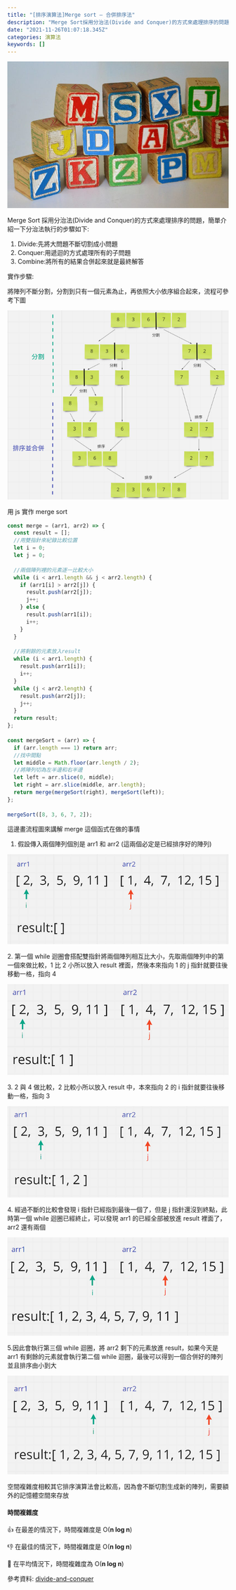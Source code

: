 ```yaml
---
title: "[排序演算法]Merge sort — 合併排序法"
description: "Merge Sort採用分治法(Divide and Conquer)的方式來處理排序的問題，簡單介紹一下分治法執行的步驟如下:"
date: "2021-11-26T01:07:18.345Z"
categories: 演算法
keywords: []
---
```


![](/img/1__RUmvkz3ba5u9Mj6wbswoMA.jpeg)

Merge Sort 採用分治法(Divide and Conquer)的方式來處理排序的問題，簡單介紹一下分治法執行的步驟如下:

1.  Divide:先將大問題不斷切割成小問題
2.  Conquer:用遞迴的方式處理所有的子問題
3.  Combine:將所有的結果合併起來就是最終解答

實作步驟:

將陣列不斷分割，分割到只有一個元素為止，再依照大小依序組合起來，流程可參考下圖

![](/img/0__2X3nZmdORT7HG4UC.png)

用 js 實作 merge sort

```javascript
const merge = (arr1, arr2) => {
  const result = [];
  //用雙指針來紀錄比較位置
  let i = 0;
  let j = 0;

  //兩個陣列裡的元素逐一比較大小
  while (i < arr1.length && j < arr2.length) {
    if (arr1[i] > arr2[j]) {
      result.push(arr2[j]);
      j++;
    } else {
      result.push(arr1[i]);
      i++;
    }
  }

  //將剩餘的元素放入result
  while (i < arr1.length) {
    result.push(arr1[i]);
    i++;
  }
  while (j < arr2.length) {
    result.push(arr2[j]);
    j++;
  }
  return result;
};

const mergeSort = (arr) => {
  if (arr.length === 1) return arr;
  //找中間點
  let middle = Math.floor(arr.length / 2);
  //將陣列切為左半邊和右半邊
  let left = arr.slice(0, middle);
  let right = arr.slice(middle, arr.length);
  return merge(mergeSort(right), mergeSort(left));
};

mergeSort([8, 3, 6, 7, 2]);
```

這邊畫流程圖來講解 merge 這個函式在做的事情

1.  假設傳入兩個陣列個別是 arr1 和 arr2 (這兩個必定是已經排序好的陣列)

![](/img/1__5xwtiombcbCmDlW7Emwg__Q.png)

2\. 第一個 while 迴圈會搭配雙指針將兩個陣列相互比大小，先取兩個陣列中的第一個來做比較，1 比 2 小所以放入 result 裡面，然後本來指向 1 的 j 指針就要往後移動一格，指向 4

![](/img/1__DpemawBXX58H1R9MGEriTw.png)

3\. 2 與 4 做比較，2 比較小所以放入 result 中，本來指向 2 的 i 指針就要往後移動一格，指向 3

![](/img/1____wyFKCzbytfvd1xR2w3sDg.png)

4\. 經過不斷的比較會發現 i 指針已經指到最後一個了，但是 j 指針還沒到終點，此時第一個 while 迴圈已經終止，可以發現 arr1 的已經全部被放進 result 裡面了，arr2 還有兩個

![](/img/1__HEi5LenFAxaWGxNSI__MFnw.png)

5.因此會執行第三個 while 迴圈，將 arr2 剩下的元素放進 result，如果今天是 arr1 有剩餘的元素就會執行第二個 while 迴圈，最後可以得到一個合併好的陣列並且排序由小到大

![](/img/1__qfWFCnnQuQB__XojJrv9__cg.png)

空間複雜度相較其它排序演算法會比較高，因為會不斷切割生成新的陣列，需要額外的記憶體空間來存放

#### 時間複雜度

👍 在最差的情況下，時間複雜度是 O(**n log n**)

👎 在最佳的情況下，時間複雜度是 O(**n log n**)

🤚 在平均情況下，時間複雜度為 O(**n log n**)

參考資料: [divide-and-conquer](https://www.geeksforgeeks.org/divide-and-conquer/)

